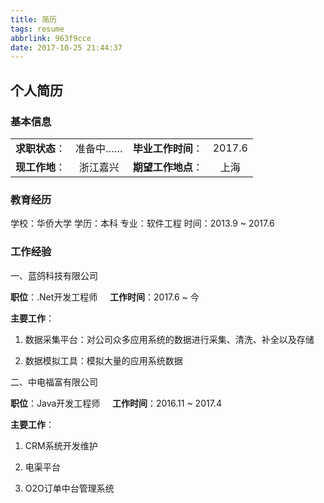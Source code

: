 ```yaml
---
title: 简历
tags: resume
abbrlink: 963f9cce
date: 2017-10-25 21:44:37
---
```


## 个人简历

### 基本信息

|||||
|:-:|:-:|:-:|:-:|
|**求职状态**：|准备中……|**毕业工作时间**：|2017.6 |
|**现工作地**：|浙江嘉兴|**期望工作地点**：|上海 |

### 教育经历
学校：华侨大学 学历：本科
专业：软件工程 时间：2013.9 ~ 2017.6

### 工作经验

一、蓝鸽科技有限公司

**职位**：.Net开发工程师 &nbsp;&nbsp;&nbsp; **工作时间**：2017.6 ~ 今

**主要工作**：

1. 数据采集平台：对公司众多应用系统的数据进行采集、清洗、补全以及存储

2. 数据模拟工具：模拟大量的应用系统数据


二、中电福富有限公司

**职位**：Java开发工程师 &nbsp;&nbsp;&nbsp; **工作时间**：2016.11 ~ 2017.4

**主要工作**：

1. CRM系统开发维护

2. 电渠平台

3. O2O订单中台管理系统